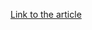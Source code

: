 [Link to the article](https://esentire.com/blog/esentire-threat-intelligence-malware-analysis-doublezero)

